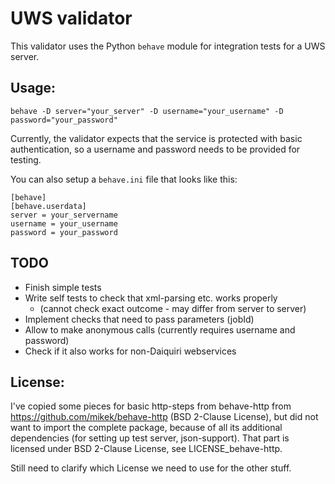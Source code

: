 # UWS validator

This validator uses the Python  `behave` module for integration tests for a UWS server.

## Usage:
    behave -D server="your_server" -D username="your_username" -D password="your_password"

Currently, the validator expects that the service is protected with basic authentication, so a username and password needs to be provided for testing. 

You can also setup a `behave.ini` file that looks like this:

```
[behave]
[behave.userdata]
server = your_servername
username = your_username
password = your_password
```

## TODO
* Finish simple tests
* Write self tests to check that xml-parsing etc. works properly
    - (cannot check exact outcome - may differ from server to server)
* Implement checks that need to pass parameters (jobId)
* Allow to make anonymous calls (currently requires username and password)
* Check if it also works for non-Daiquiri webservices


## License:
I've copied some pieces for basic http-steps from behave-http from https://github.com/mikek/behave-http (BSD 2-Clause License), but did not want to import the complete package, because of all its additional dependencies (for setting up test server, json-support). 
That part is licensed under BSD 2-Clause License, see LICENSE_behave-http.

Still need to clarify which License we need to use for the other stuff.
